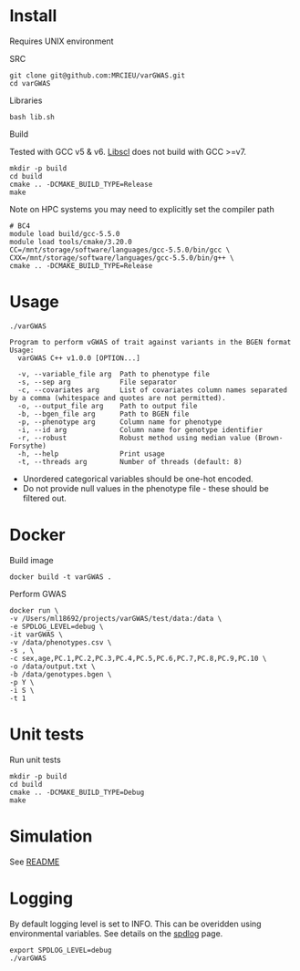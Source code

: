 # Install

Requires UNIX environment

SRC

```shell
git clone git@github.com:MRCIEU/varGWAS.git
cd varGWAS
```

Libraries

```shell
bash lib.sh
```

Build

Tested with GCC v5 & v6. [Libscl](http://www.aronaldg.org/webfiles/libscl/) does not build with GCC >=v7.

```shell
mkdir -p build
cd build
cmake .. -DCMAKE_BUILD_TYPE=Release
make
```

Note on HPC systems you may need to explicitly set the compiler path

```shell
# BC4
module load build/gcc-5.5.0
module load tools/cmake/3.20.0
CC=/mnt/storage/software/languages/gcc-5.5.0/bin/gcc \
CXX=/mnt/storage/software/languages/gcc-5.5.0/bin/g++ \
cmake .. -DCMAKE_BUILD_TYPE=Release
```

# Usage

```shell
./varGWAS

Program to perform vGWAS of trait against variants in the BGEN format
Usage:
  varGWAS C++ v1.0.0 [OPTION...]

  -v, --variable_file arg  Path to phenotype file
  -s, --sep arg            File separator
  -c, --covariates arg     List of covariates column names separated by a comma (whitespace and quotes are not permitted).
  -o, --output_file arg    Path to output file
  -b, --bgen_file arg      Path to BGEN file
  -p, --phenotype arg      Column name for phenotype
  -i, --id arg             Column name for genotype identifier
  -r, --robust             Robust method using median value (Brown-Forsythe)
  -h, --help               Print usage
  -t, --threads arg        Number of threads (default: 8)
```

- Unordered categorical variables should be one-hot encoded.
- Do not provide null values in the phenotype file - these should be filtered out.

# Docker

Build image

```shell
docker build -t varGWAS .
```

Perform GWAS

```shell
docker run \
-v /Users/ml18692/projects/varGWAS/test/data:/data \
-e SPDLOG_LEVEL=debug \
-it varGWAS \
-v /data/phenotypes.csv \
-s , \
-c sex,age,PC.1,PC.2,PC.3,PC.4,PC.5,PC.6,PC.7,PC.8,PC.9,PC.10 \
-o /data/output.txt \
-b /data/genotypes.bgen \
-p Y \
-i S \
-t 1
```

# Unit tests

Run unit tests

```shell
mkdir -p build
cd build
cmake .. -DCMAKE_BUILD_TYPE=Debug
make
```

# Simulation

See [README](https://github.com/MRCIEU/varGWAS/blob/master/sim/README.md)

# Logging

By default logging level is set to INFO. This can be overidden using environmental variables. See details on
the [spdlog](https://github.com/gabime/spdlog#load-log-levels-from-env-variable-or-from-argv) page.

```shell
export SPDLOG_LEVEL=debug
./varGWAS
```
